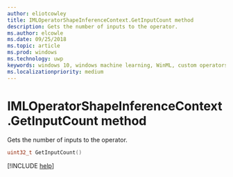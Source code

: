 ```yaml
---
author: eliotcowley
title: IMLOperatorShapeInferenceContext.GetInputCount method
description: Gets the number of inputs to the operator.
ms.author: elcowle
ms.date: 09/25/2018
ms.topic: article
ms.prod: windows
ms.technology: uwp
keywords: windows 10, windows machine learning, WinML, custom operators, GetInputCount
ms.localizationpriority: medium
---
```


# IMLOperatorShapeInferenceContext.GetInputCount method

Gets the number of inputs to the operator.

```cpp
uint32_t GetInputCount()
```

[!INCLUDE [help](../includes/get-help.md)]